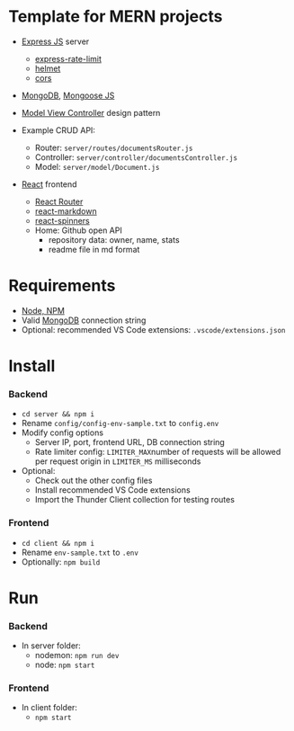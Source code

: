 # Template for MERN projects

- [Express JS](https://expressjs.com/) server
  - [express-rate-limit](https://www.npmjs.com/package/express-rate-limit)
  - [helmet](https://www.npmjs.com/package/helmet)
  - [cors](https://www.npmjs.com/package/cors)
- [MongoDB](https://www.mongodb.com/), [Mongoose JS](https://mongoosejs.com/docs/guide.html)
- [Model View Controller](https://developer.mozilla.org/en-US/docs/Glossary/MVC) design pattern
- Example CRUD API:

  - Router: `server/routes/documentsRouter.js`
  - Controller: `server/controller/documentsController.js`
  - Model: `server/model/Document.js`

- [React](https://react.dev/) frontend
  - [React Router](https://reactrouter.com/en/main)
  - [react-markdown](https://github.com/remarkjs/react-markdown)
  - [react-spinners](https://www.npmjs.com/package/react-spinners)
  - Home: Github open API
    - repository data: owner, name, stats
    - readme file in md format

# Requirements

- [Node, NPM](https://nodejs.org/en)
- Valid [MongoDB](https://www.mongodb.com/) connection string
- Optional: recommended VS Code extensions: `.vscode/extensions.json`

# Install

### Backend

- `cd server && npm i`
- Rename `config/config-env-sample.txt` to `config.env`
- Modify config options
  - Server IP, port, frontend URL, DB connection string
  - Rate limiter config: `LIMITER_MAX`number of requests will be allowed per request origin in `LIMITER_MS` milliseconds
- Optional:
  - Check out the other config files
  - Install recommended VS Code extensions
  - Import the Thunder Client collection for testing routes

### Frontend

- `cd client && npm i`
- Rename `env-sample.txt` to `.env`
- Optionally: `npm build`

# Run

### Backend

- In server folder:
  - nodemon: `npm run dev`
  - node: `npm start`

### Frontend

- In client folder:
  - `npm start`
